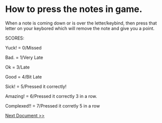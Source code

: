 # How to press the notes in game.

When a note is coming down or is over the letter/keybind, then press that letter on your keybored
which will remove the note and give you a point.

SCORES:

Yuck! = 0/Missed

Bad. = 1/Very Late

Ok = 3/Late

Good = 4/Bit Late

Sick! = 5/Pressed it correctly!

Amazing! = 6/Pressed it correctly 3 in a row.

Complexed!! = 7/Pressed it corretly 5 in a row

[Next Document >>](press-keybinds)

